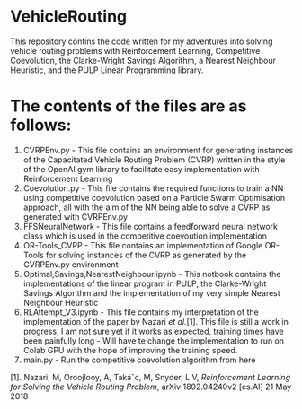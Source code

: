 # VehicleRouting
This repository contins the code written for my adventures into solving vehicle routing problems with Reinforcement Learning, Competitive Coevolution, the Clarke-Wright Savings Algorithm, a Nearest Neighbour Heuristic, and the PULP Linear Programming library.

# The contents of the files are as follows:
1. CVRPEnv.py - This file contains an environment for generating instances of the Capacitated Vehicle Routing Problem (CVRP) written in the style of the OpenAI gym library to facilitate easy implementation with Reinforcement Learning
2. Coevolution.py - This file contains the required functions to train a NN using competitive coevolution based on a Particle Swarm Optimisation approach, all with the aim of the NN being able to solve a CVRP as generated with CVRPEnv.py
3. FFSNeuralNetwork - This file contains a feedforward neural network class which is used in the competitive coevoution implementation
4. OR-Tools_CVRP - This file contains an implementation of Google OR-Tools for solving instances of the CVRP as generated by the CVRPEnv.py environment
5. Optimal,Savings,NearestNeighbour.ipynb - This notbook contains the implementations of the linear program in PULP, the Clarke-Wright Savings Algorithm and the implementation of my very simple Nearest Neighbour Heuristic
6. RLAttempt_V3.ipynb - This file contains my interpretation of the implementation of the paper by Nazari _et al._[1]. This file is still a work in progress, I am not sure yet if it works as expected, training times have been painfully long - Will have te change the implementation to run on Colab GPU with the hope of improving the training speed.
7. main.py - Run the competitive coevolution algorithm from here

[1]. Nazari, M, Oroojlooy, A, Takáˇc, M, Snyder, L V, _Reinforcement Learning for Solving the Vehicle Routing Problem_, arXiv:1802.04240v2 [cs.AI] 21 May 2018

